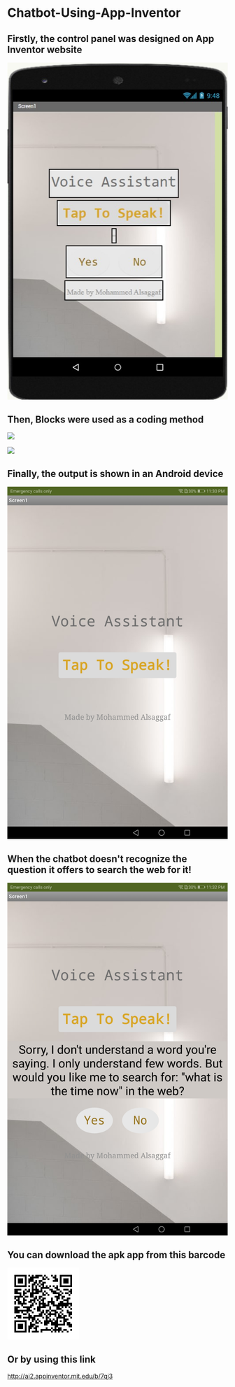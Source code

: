 # Chatbot-Using-App-Inventor


## Firstly, the control panel was designed on App Inventor website

  ![](Website%20Design%20Screenshot.jpg)




## Then, Blocks were used as a coding method

  ![](Website%20Blocks%20Screenshot1.jpg)
 
  ![](Website%20Blocks%20Screenshot2.jpg)
 
 
 
## Finally, the output is shown in an Android device
 
   ![](Android%20Device%20Screenshot%201.jpg)
 
 
 
 
## When the chatbot doesn't recognize the question it offers to search the web for it!

  ![](Android%20Device%20Screenshot%202.jpg)


## You can download the apk app from this barcode
![](Apk%20Barcode%20Link.gif)

## Or by using this link

http://ai2.appinventor.mit.edu/b/7qj3
